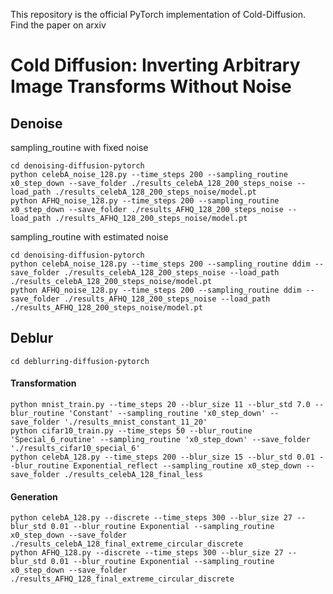This repository is the official PyTorch implementation of Cold-Diffusion. Find the paper on arxiv

# Cold Diffusion: Inverting Arbitrary Image Transforms Without Noise

## Denoise

sampling_routine with fixed noise
```
cd denoising-diffusion-pytorch
python celebA_noise_128.py --time_steps 200 --sampling_routine x0_step_down --save_folder ./results_celebA_128_200_steps_noise --load_path ./results_celebA_128_200_steps_noise/model.pt
python AFHQ_noise_128.py --time_steps 200 --sampling_routine x0_step_down --save_folder ./results_AFHQ_128_200_steps_noise --load_path ./results_AFHQ_128_200_steps_noise/model.pt
```

sampling_routine with estimated noise
```
cd denoising-diffusion-pytorch
python celebA_noise_128.py --time_steps 200 --sampling_routine ddim --save_folder ./results_celebA_128_200_steps_noise --load_path ./results_celebA_128_200_steps_noise/model.pt
python AFHQ_noise_128.py --time_steps 200 --sampling_routine ddim --save_folder ./results_AFHQ_128_200_steps_noise --load_path ./results_AFHQ_128_200_steps_noise/model.pt
```

## Deblur

```
cd deblurring-diffusion-pytorch
```

#### Transformation
```
python mnist_train.py --time_steps 20 --blur_size 11 --blur_std 7.0 --blur_routine 'Constant' --sampling_routine 'x0_step_down' --save_folder './results_mnist_constant_11_20'
python cifar10_train.py --time_steps 50 --blur_routine 'Special_6_routine' --sampling_routine 'x0_step_down' --save_folder './results_cifar10_special_6' 
python celebA_128.py --time_steps 200 --blur_size 15 --blur_std 0.01 --blur_routine Exponential_reflect --sampling_routine x0_step_down --save_folder ./results_celebA_128_final_less
```

#### Generation
```
python celebA_128.py --discrete --time_steps 300 --blur_size 27 --blur_std 0.01 --blur_routine Exponential --sampling_routine x0_step_down --save_folder ./results_celebA_128_final_extreme_circular_discrete
python AFHQ_128.py --discrete --time_steps 300 --blur_size 27 --blur_std 0.01 --blur_routine Exponential --sampling_routine x0_step_down --save_folder ./results_AFHQ_128_final_extreme_circular_discrete
```
